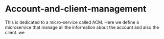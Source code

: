 # Account-and-client-management

This is dedicated to a micro-service called ACM. Here we define a microservice that manage all the information about the account and also the client. we 
